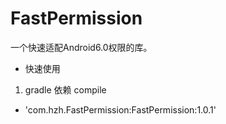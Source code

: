 # FastPermission
一个快速适配Android6.0权限的库。

- 快速使用
1. gradle 依赖 compile
- 'com.hzh.FastPermission:FastPermission:1.0.1'